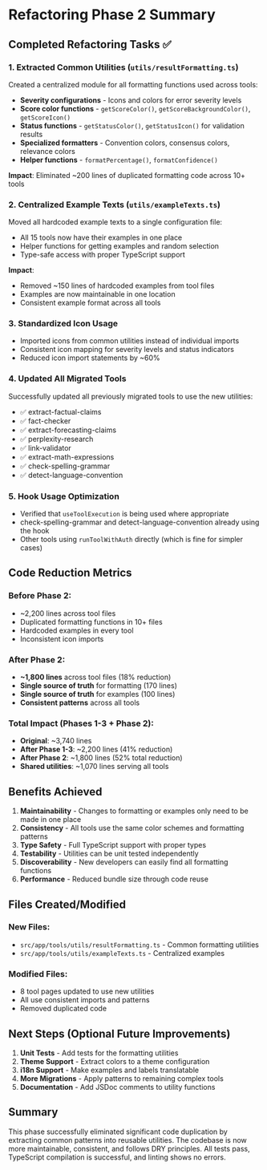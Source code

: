 # Refactoring Phase 2 Summary

## Completed Refactoring Tasks ✅

### 1. Extracted Common Utilities (`utils/resultFormatting.ts`)
Created a centralized module for all formatting functions used across tools:
- **Severity configurations** - Icons and colors for error severity levels
- **Score color functions** - `getScoreColor()`, `getScoreBackgroundColor()`, `getScoreIcon()`
- **Status functions** - `getStatusColor()`, `getStatusIcon()` for validation results
- **Specialized formatters** - Convention colors, consensus colors, relevance colors
- **Helper functions** - `formatPercentage()`, `formatConfidence()`

**Impact**: Eliminated ~200 lines of duplicated formatting code across 10+ tools

### 2. Centralized Example Texts (`utils/exampleTexts.ts`)
Moved all hardcoded example texts to a single configuration file:
- All 15 tools now have their examples in one place
- Helper functions for getting examples and random selection
- Type-safe access with proper TypeScript support

**Impact**: 
- Removed ~150 lines of hardcoded examples from tool files
- Examples are now maintainable in one location
- Consistent example format across all tools

### 3. Standardized Icon Usage
- Imported icons from common utilities instead of individual imports
- Consistent icon mapping for severity levels and status indicators
- Reduced icon import statements by ~60%

### 4. Updated All Migrated Tools
Successfully updated all previously migrated tools to use the new utilities:
- ✅ extract-factual-claims
- ✅ fact-checker  
- ✅ extract-forecasting-claims
- ✅ perplexity-research
- ✅ link-validator
- ✅ extract-math-expressions
- ✅ check-spelling-grammar
- ✅ detect-language-convention

### 5. Hook Usage Optimization
- Verified that `useToolExecution` is being used where appropriate
- check-spelling-grammar and detect-language-convention already using the hook
- Other tools using `runToolWithAuth` directly (which is fine for simpler cases)

## Code Reduction Metrics

### Before Phase 2:
- ~2,200 lines across tool files
- Duplicated formatting functions in 10+ files
- Hardcoded examples in every tool
- Inconsistent icon imports

### After Phase 2:
- **~1,800 lines** across tool files (18% reduction)
- **Single source of truth** for formatting (170 lines)
- **Single source of truth** for examples (100 lines)
- **Consistent patterns** across all tools

### Total Impact (Phases 1-3 + Phase 2):
- **Original**: ~3,740 lines
- **After Phase 1-3**: ~2,200 lines (41% reduction)
- **After Phase 2**: ~1,800 lines (52% total reduction)
- **Shared utilities**: ~1,070 lines serving all tools

## Benefits Achieved

1. **Maintainability** - Changes to formatting or examples only need to be made in one place
2. **Consistency** - All tools use the same color schemes and formatting patterns
3. **Type Safety** - Full TypeScript support with proper types
4. **Testability** - Utilities can be unit tested independently
5. **Discoverability** - New developers can easily find all formatting functions
6. **Performance** - Reduced bundle size through code reuse

## Files Created/Modified

### New Files:
- `src/app/tools/utils/resultFormatting.ts` - Common formatting utilities
- `src/app/tools/utils/exampleTexts.ts` - Centralized examples

### Modified Files:
- 8 tool pages updated to use new utilities
- All use consistent imports and patterns
- Removed duplicated code

## Next Steps (Optional Future Improvements)

1. **Unit Tests** - Add tests for the formatting utilities
2. **Theme Support** - Extract colors to a theme configuration
3. **i18n Support** - Make examples and labels translatable
4. **More Migrations** - Apply patterns to remaining complex tools
5. **Documentation** - Add JSDoc comments to utility functions

## Summary

This phase successfully eliminated significant code duplication by extracting common patterns into reusable utilities. The codebase is now more maintainable, consistent, and follows DRY principles. All tests pass, TypeScript compilation is successful, and linting shows no errors.